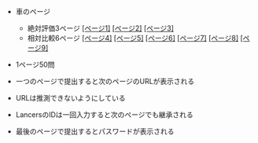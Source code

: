 - 車のページ
  - 絶対評価3ページ [[ページ1]](https://blog.henryfren.ch/pages/car-1jhTHfI) [[ページ2]](https://blog.henryfren.ch/pages/car-2vrRJxI) [[ページ3]](https://blog.henryfren.ch/pages/car-3qLY4e7)
  - 相対比較6ページ [[ページ4]](https://blog.henryfren.ch/pages/car-4uaiNaz) [[ページ5]](https://blog.henryfren.ch/pages/car-5werX82) [[ページ6]](https://blog.henryfren.ch/pages/car-6gx07DJ) [[ページ7]](https://blog.henryfren.ch/pages/car-7hzpPJ1) [[ページ8]](https://blog.henryfren.ch/pages/car-8yQdqVA) [[ページ9]](https://blog.henryfren.ch/pages/car-9qY2MTA)

- 1ページ50問
- 一つのページで提出すると次のページのURLが表示される
- URLは推測できないようにしている
- LancersのIDは一回入力すると次のページでも継承される
- 最後のページで提出するとパスワードが表示される
